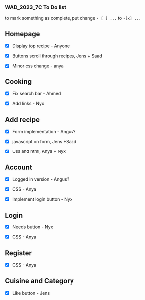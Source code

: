 ### WAD_2023_7C To Do list
to mark something as complete, put change `- [ ] ...` to `-[x] ...`


## Homepage

- [x] Display top recipe - Anyone

- [x] Buttons scroll through recipes, Jens + Saad

- [x] Minor css change - anya

## Cooking

- [x] Fix search bar - Ahmed

- [x] Add links - Nyx

## Add recipe 

- [x] Form implementation - Angus?

- [x] javascript on form, Jens +Saad

- [x] Css and html, Anya + Nyx

## Account 

- [x] Logged in version - Angus?

- [x] CSS - Anya

- [x] Implement login button - Nyx

## Login

- [x] Needs button - Nyx

- [x] CSS - Anya

## Register 

- [x] CSS - Anya

## Cuisine and Category

- [x] Like button - Jens 
